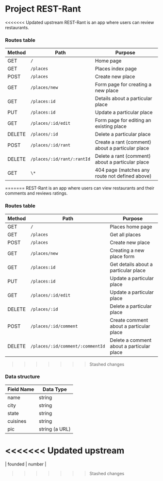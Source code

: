 # Project REST-Rant

<<<<<<< Updated upstream
REST-Rant is an app where users can review restaurants.

### Routes table

| Method | Path                       | Purpose                                          |
| ------ | -------------------------- | ------------------------------------------------ |
| GET    | `/`                        | Home page                                        |
| GET    | `/places`                  | Places index page                                |
| POST   | `/places`                  | Create new place                                 |
| GET    | `/places/new`              | Form page for creating a new place               |
| GET    | `/places:id`               | Details about a particular place                 |
| PUT    | `/places:id`               | Update a particular place                        |
| GET    | `/places/:id/edit`         | Form page for editing an existing place          |
| DELETE | `/places/:id`              | Delete a particular place                        |
| POST   | `/places/:id/rant`         | Create a rant (comment) about a particular place |
| DELETE | `/places/:id/rant/:rantId` | Delete a rant (comment) about a particular place |
| GET    | `\*`                       | 404 page (matches any route not defined above)   |
=======
REST-Rant is an app where users can view restaurants and their comments and reviews ratings.

### Routes table

| Method | Path                             | Purpose                                   |
| ------ | -------------------------------- | ----------------------------------------- |
| GET    | `/`                              | Places home page                          |
| GET    | `/places`                        | Get all places                            |
| POST   | `/places`                        | Create new place                          |
| GET    | `/places/new`                    | Creating a new place form                 |
| GET    | `/places:id`                     | Get details about a particular place      |
| PUT    | `/places:id`                     | Update a particular place                 |
| GET    | `/places/:id/edit`               | Update a particular place                 |
| DELETE | `/places/:id`                    | Delete a particular place                 |
| POST   | `/places/:id/comment`            | Create comment about a particular place   |
| DELETE | `/places/:id/comment/:commentId` | Delete a comment about a particular place |
>>>>>>> Stashed changes

### Data structure

| Field Name | Data Type      |
| ---------- | -------------- |
| name       | string         |
| city       | string         |
| state      | string         |
| cuisines   | string         |
| pic        | string (a URL) |
<<<<<<< Updated upstream
=======
| founded    | number         |
>>>>>>> Stashed changes
